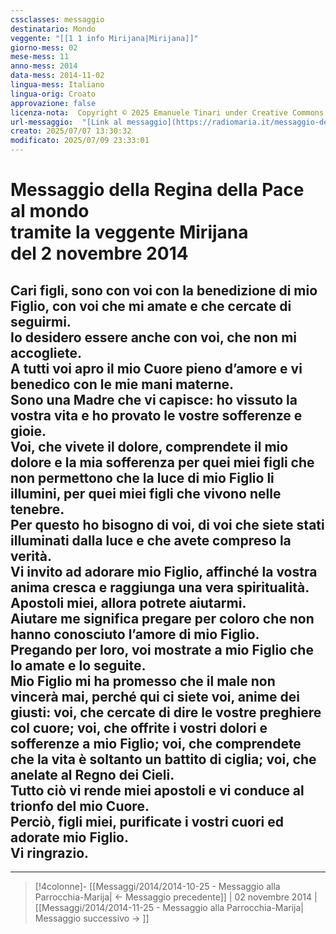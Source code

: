 ```yaml
---
cssclasses: messaggio
destinatario: Mondo
veggente: "[[1 1 info Mirijana|Mirijana]]"
giorno-mess: 02
mese-mess: 11
anno-mess: 2014
data-mess: 2014-11-02
lingua-mess: Italiano
lingua-orig: Croato
approvazione: false
licenza-nota:  Copyright © 2025 Emanuele Tinari under Creative Commons BY-NC-SA 4.0 https://creativecommons.org/licenses/by-nc-sa/4.0/
url-messaggio:  "[Link al messaggio](https://radiomaria.it/messaggio-del-2-novembre-2014/)"
creato: 2025/07/07 13:30:32
modificato: 2025/07/09 23:33:01
---
```


# Messaggio della Regina della Pace<br>al mondo<br>tramite la veggente Mirijana<br>del 2 novembre 2014

## Cari figli, sono con voi con la benedizione di mio Figlio, con voi che mi amate e che cercate di seguirmi.<br>Io desidero essere anche con voi, che non mi accogliete.<br>A tutti voi apro il mio Cuore pieno d’amore e vi benedico con le mie mani materne.<br>Sono una Madre che vi capisce: ho vissuto la vostra vita e ho provato le vostre sofferenze e gioie.<br>Voi, che vivete il dolore, comprendete il mio dolore e la mia sofferenza per quei miei figli che non permettono che la luce di mio Figlio li illumini, per quei miei figli che vivono nelle tenebre.<br>Per questo ho bisogno di voi, di voi che siete stati illuminati dalla luce e che avete compreso la verità.<br>Vi invito ad adorare mio Figlio, affinché la vostra anima cresca e raggiunga una vera spiritualità.<br>Apostoli miei, allora potrete aiutarmi.<br>Aiutare me significa pregare per coloro che non hanno conosciuto l’amore di mio Figlio.<br>Pregando per loro, voi mostrate a mio Figlio che lo amate e lo seguite.<br>Mio Figlio mi ha promesso che il male non vincerà mai, perché qui ci siete voi, anime dei giusti: voi, che cercate di dire le vostre preghiere col cuore; voi, che offrite i vostri dolori e sofferenze a mio Figlio; voi, che comprendete che la vita è soltanto un battito di ciglia; voi, che anelate al Regno dei Cieli.<br>Tutto ciò vi rende miei apostoli e vi conduce al trionfo del mio Cuore.<br>Perciò, figli miei, purificate i vostri cuori ed adorate mio Figlio.<br>Vi ringrazio.

***

> [!4colonne]- [[Messaggi/2014/2014-10-25 - Messaggio alla Parrocchia-Marija| ← Messaggio precedente]] | 02 novembre 2014 | [[Messaggi/2014/2014-11-25 - Messaggio alla Parrocchia-Marija| Messaggio successivo → ]]